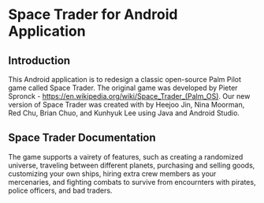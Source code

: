 # Space Trader for Android Application

##  Introduction
This Android application is to redesign a classic open-source Palm Pilot game called Space Trader. The original game was developed by Pieter Spronck - https://en.wikipedia.org/wiki/Space_Trader_(Palm_OS).
Our new version of Space Trader was created with by Heejoo Jin, Nina Moorman, Red Chu, Brian Chuo, and Kunhyuk Lee using Java and Android Studio.

## Space Trader Documentation

The game supports a vairety of features, such as creating a randomized universe, traveling between different planets, purchasing and selling goods, customizing your own ships, hiring extra crew members as your mercenaries, and fighting combats to survive from encournters with pirates, police officers, and bad traders.
